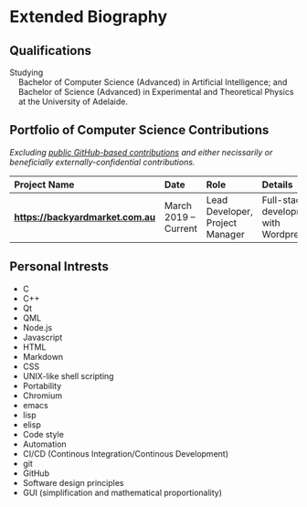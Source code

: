 # Extended Biography

## Qualifications

Studying<br/>
&nbsp;&nbsp;&nbsp;&nbsp;Bachelor of Computer Science (Advanced) in Artificial Intelligence; and<br/>
&nbsp;&nbsp;&nbsp;&nbsp;Bachelor of Science (Advanced) in Experimental and Theoretical Physics<br/>
&nbsp;&nbsp;&nbsp;&nbsp;at the University of Adelaide.

## Portfolio of Computer Science Contributions

*Excluding [public GitHub-based contributions](http://github.com/rzjnzk) and either necissarily or beneficially externally-confidential contributions.*

| **Project Name** | **Date** | **Role** | **Details** |
| :--- | :--- | :--- | :--- |
| **https://backyardmarket.com.au** | March 2019 – Current | Lead Developer, Project Manager | Full-stack development with Wordpress |

## Personal Intrests

- C
- C++
- Qt
- QML
- Node.js
- Javascript
- HTML
- Markdown
- CSS
- UNIX-like shell scripting
- Portability
- Chromium
- emacs
- lisp
- elisp
- Code style
- Automation
- CI/CD (Continous Integration/Continous Development)
- git
- GitHub
- Software design principles
- GUI (simplification and mathematical proportionality)
<!--stackedit_data:
eyJoaXN0b3J5IjpbLTYwMDI3MTAxNV19
-->